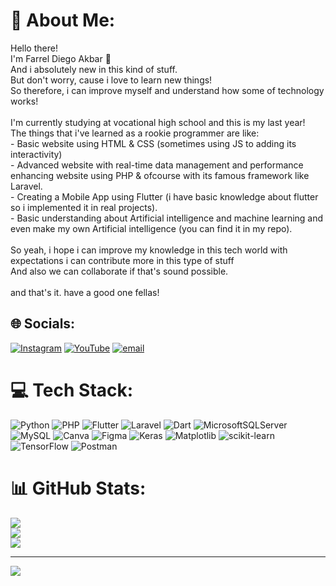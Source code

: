 # 💫 About Me:
Hello there!<br>I'm Farrel Diego Akbar 👋<br>And i absolutely new in this kind of stuff.<br>But don't worry, cause i love to learn new things!<br>So therefore, i can improve myself and understand how some of technology works!<br><br>I'm currently studying at vocational high school and this is my last year!<br>The things that i've learned as a rookie programmer are like:<br>- Basic website using HTML & CSS (sometimes using JS to adding its interactivity)<br>- Advanced website with real-time data management and performance enhancing website using PHP & ofcourse with its famous framework like Laravel.<br>- Creating a Mobile App using Flutter (i have basic knowledge about flutter so i implemented it in real projects).<br>- Basic understanding about Artificial intelligence and machine learning and even make my own Artificial intelligence (you can find it in my repo).<br><br>So yeah, i hope i can improve my knowledge in this tech world with expectations i can contribute more in this type of stuff<br>And also we can collaborate if that's sound possible.<br><br>and that's it. have a good one fellas!


## 🌐 Socials:
[![Instagram](https://img.shields.io/badge/Instagram-%23E4405F.svg?logo=Instagram&logoColor=white)](https://instagram.com/religoo_29) [![YouTube](https://img.shields.io/badge/YouTube-%23FF0000.svg?logo=YouTube&logoColor=white)](https://youtube.com/@farrel2976) [![email](https://img.shields.io/badge/Email-D14836?logo=gmail&logoColor=white)](mailto:farreldiego29@gmail.com) 

# 💻 Tech Stack:
![Python](https://img.shields.io/badge/python-3670A0?style=for-the-badge&logo=python&logoColor=ffdd54) ![PHP](https://img.shields.io/badge/php-%23777BB4.svg?style=for-the-badge&logo=php&logoColor=white) ![Flutter](https://img.shields.io/badge/Flutter-%2302569B.svg?style=for-the-badge&logo=Flutter&logoColor=white) ![Laravel](https://img.shields.io/badge/laravel-%23FF2D20.svg?style=for-the-badge&logo=laravel&logoColor=white) ![Dart](https://img.shields.io/badge/dart-%230175C2.svg?style=for-the-badge&logo=dart&logoColor=white) ![MicrosoftSQLServer](https://img.shields.io/badge/Microsoft%20SQL%20Server-CC2927?style=for-the-badge&logo=microsoft%20sql%20server&logoColor=white) ![MySQL](https://img.shields.io/badge/mysql-4479A1.svg?style=for-the-badge&logo=mysql&logoColor=white) ![Canva](https://img.shields.io/badge/Canva-%2300C4CC.svg?style=for-the-badge&logo=Canva&logoColor=white) ![Figma](https://img.shields.io/badge/figma-%23F24E1E.svg?style=for-the-badge&logo=figma&logoColor=white) ![Keras](https://img.shields.io/badge/Keras-%23D00000.svg?style=for-the-badge&logo=Keras&logoColor=white) ![Matplotlib](https://img.shields.io/badge/Matplotlib-%23ffffff.svg?style=for-the-badge&logo=Matplotlib&logoColor=black) ![scikit-learn](https://img.shields.io/badge/scikit--learn-%23F7931E.svg?style=for-the-badge&logo=scikit-learn&logoColor=white) ![TensorFlow](https://img.shields.io/badge/TensorFlow-%23FF6F00.svg?style=for-the-badge&logo=TensorFlow&logoColor=white) ![Postman](https://img.shields.io/badge/Postman-FF6C37?style=for-the-badge&logo=postman&logoColor=white)
# 📊 GitHub Stats:
![](https://github-readme-stats.vercel.app/api?username=farrel-codenoob29&theme=vue-dark&hide_border=false&include_all_commits=false&count_private=false)<br/>
![](https://nirzak-streak-stats.vercel.app/?user=farrel-codenoob29&theme=vue-dark&hide_border=false)<br/>
![](https://github-readme-stats.vercel.app/api/top-langs/?username=farrel-codenoob29&theme=vue-dark&hide_border=false&include_all_commits=false&count_private=false&layout=compact)

---
[![](https://visitcount.itsvg.in/api?id=farrel-codenoob29&icon=0&color=0)](https://visitcount.itsvg.in)

<!-- Proudly created with GPRM ( https://gprm.itsvg.in ) -->
